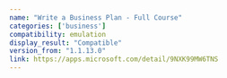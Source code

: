 ```yaml
---
name: "Write a Business Plan - Full Course"
categories: ['business']
compatibility: emulation
display_result: "Compatible"
version_from: "1.1.13.0"
link: https://apps.microsoft.com/detail/9NXK99MW6TNS
---
```

